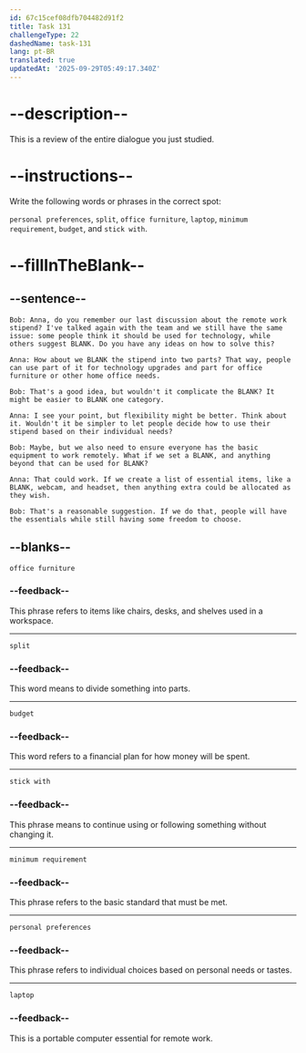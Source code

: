 ```yaml
---
id: 67c15cef08dfb704482d91f2
title: Task 131
challengeType: 22
dashedName: task-131
lang: pt-BR
translated: true
updatedAt: '2025-09-29T05:49:17.340Z'
---
```


<!-- REVIEW -->

# --description--

This is a review of the entire dialogue you just studied.

# --instructions--

Write the following words or phrases in the correct spot:

`personal preferences`, `split`, `office furniture`, `laptop`, `minimum requirement`, `budget`, and `stick with`.

# --fillInTheBlank--

## --sentence--

`Bob: Anna, do you remember our last discussion about the remote work stipend? I've talked again with the team and we still have the same issue: some people think it should be used for technology, while others suggest BLANK. Do you have any ideas on how to solve this?`

`Anna: How about we BLANK the stipend into two parts? That way, people can use part of it for technology upgrades and part for office furniture or other home office needs.`

`Bob: That's a good idea, but wouldn't it complicate the BLANK? It might be easier to BLANK one category.`

`Anna: I see your point, but flexibility might be better. Think about it. Wouldn't it be simpler to let people decide how to use their stipend based on their individual needs?`

`Bob: Maybe, but we also need to ensure everyone has the basic equipment to work remotely. What if we set a BLANK, and anything beyond that can be used for BLANK?`

`Anna: That could work. If we create a list of essential items, like a BLANK, webcam, and headset, then anything extra could be allocated as they wish.`

`Bob: That's a reasonable suggestion. If we do that, people will have the essentials while still having some freedom to choose.`

## --blanks--

`office furniture`

### --feedback--

This phrase refers to items like chairs, desks, and shelves used in a workspace.

---

`split`

### --feedback--

This word means to divide something into parts.

---

`budget`

### --feedback--

This word refers to a financial plan for how money will be spent.

---

`stick with`

### --feedback--

This phrase means to continue using or following something without changing it.

---

`minimum requirement`

### --feedback--

This phrase refers to the basic standard that must be met.

---

`personal preferences`

### --feedback--

This phrase refers to individual choices based on personal needs or tastes.

---

`laptop`

### --feedback--

This is a portable computer essential for remote work.

